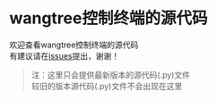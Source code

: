 # wangtree控制终端的源代码
欢迎查看wangtree控制终端的源代码  
有建议请在[issues](https://github.com/Squirrel963/WangTree/issues)提出，谢谢！
>注：这里只会提供最新版本的源代码(.py)文件  
>较旧的版本源代码(.py)文件不会出现在这里
